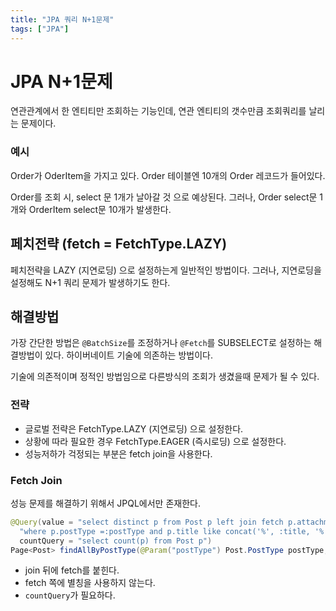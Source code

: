 ```yaml
---
title: "JPA 쿼리 N+1문제"
tags: ["JPA"]
---
```


# JPA N+1문제
연관관계에서 한 엔티티만 조회하는 기능인데, 연관 엔티티의 갯수만큼 조회쿼리를 날리는 문제이다.

### 예시
Order가 OderItem을 가지고 있다. 
 Order 테이블엔 10개의 Order 레코드가 들어있다. 

Order를 조회 시, select 문 1개가 날아갈 것 으로 예상된다.
그러나, Order select문 1개와 OrderItem select문 10개가 발생한다. 
 
## 페치전략 (fetch = FetchType.LAZY)
페치전략을 LAZY (지연로딩) 으로 설정하는게 일반적인 방법이다. 
그러나, 지연로딩을 설정해도 N+1 쿼리 문제가 발생하기도 한다. 

## 해결방법
가장 간단한 방법은 `@BatchSize`를 조정하거나 `@Fetch`를 SUBSELECT로 설정하는 해결방법이 있다. 
하이버네이트 기술에 의존하는 방법이다. 

기술에 의존적이며 정적인 방법임으로 다른방식의 조회가 생겼을때 문제가 될 수 있다. 

### 전략 
* 글로벌 전략은 FetchType.LAZY (지연로딩) 으로 설정한다.
* 상황에 따라 필요한 경우 FetchType.EAGER (즉시로딩) 으로 설정한다.
* 성능저하가 걱정되는 부분은 fetch join을 사용한다. 

### Fetch Join
성능 문제를 해결하기 위해서 JPQL에서만 존재한다.

```java
@Query(value = "select distinct p from Post p left join fetch p.attachments " +  
  "where p.postType =:postType and p.title like concat('%', :title, '%') order by p.lastModifiedDateTime desc",  
  countQuery = "select count(p) from Post p")  
Page<Post> findAllByPostType(@Param("postType") Post.PostType postType, @Param("title") String title, Pageable pageable);
```
* join 뒤에 fetch를 붙힌다.
* fetch 쪽에 별칭을 사용하지 않는다.
* `countQuery`가 필요하다.
<!--stackedit_data:
eyJoaXN0b3J5IjpbMTcwNDkxMTYwOCwxNTY1NzU2NTQ3LDE1MT
EwMzM4NjRdfQ==
-->